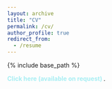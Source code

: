 ```yaml
---
layout: archive
title: "CV"
permalink: /cv/
author_profile: true
redirect_from:
  - /resume
---
```


{% include base_path %}

 <a href="https://drive.google.com/drive/folders/1JE0lqOTokk1UW-2vRKrb76Z_0rFw1ASH" target="\_blank" style="color: #A7EEF3; text-decoration:none"> <b>Click here (available on request) </b></a>.
